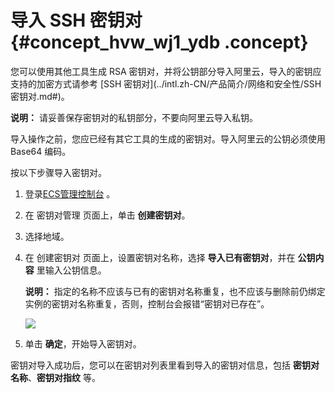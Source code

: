 # 导入 SSH 密钥对 {#concept_hvw_wj1_ydb .concept}

您可以使用其他工具生成 RSA 密钥对，并将公钥部分导入阿里云，导入的密钥应支持的加密方式请参考 [SSH 密钥对](../intl.zh-CN/产品简介/网络和安全性/SSH 密钥对.md#)。

**说明：** 请妥善保存密钥对的私钥部分，不要向阿里云导入私钥。

导入操作之前，您应已经有其它工具的生成的密钥对。导入阿里云的公钥必须使用 Base64 编码。

按以下步骤导入密钥对。

1.  登录[ECS管理控制台](https://ecs.console.aliyun.com/) 。
2.  在 密钥对管理 页面上，单击 **创建密钥对**。
3.  选择地域。
4.  在 创建密钥对 页面上，设置密钥对名称，选择 **导入已有密钥对**，并在 **公钥内容** 里输入公钥信息。

    **说明：** 指定的名称不应该与已有的密钥对名称重复，也不应该与删除前仍绑定实例的密钥对名称重复，否则，控制台会报错“密钥对已存在”。

    ![](http://static-aliyun-doc.oss-cn-hangzhou.aliyuncs.com/assets/img/9729/15337835254670_zh-CN.png)

5.  单击 **确定**，开始导入密钥对。

密钥对导入成功后，您可以在密钥对列表里看到导入的密钥对信息，包括 **密钥对名称**、**密钥对指纹** 等。

